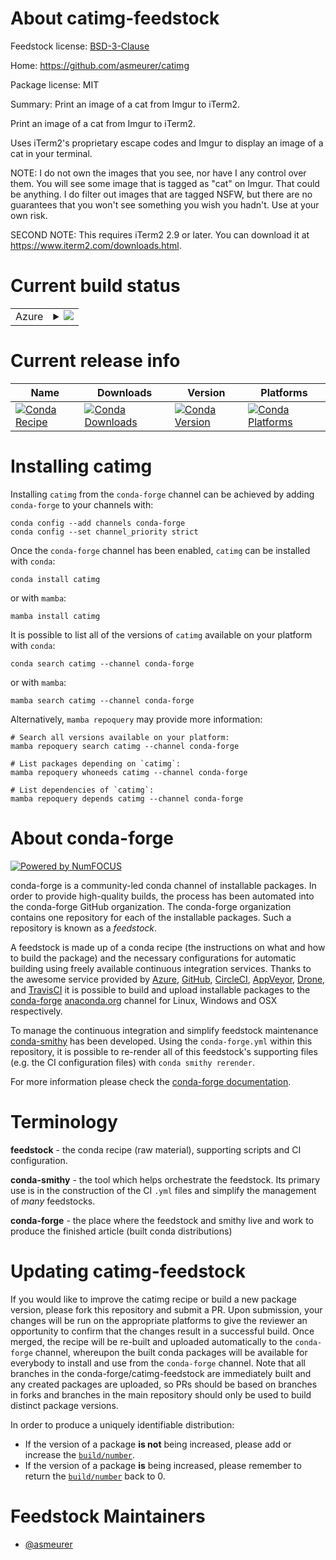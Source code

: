 About catimg-feedstock
======================

Feedstock license: [BSD-3-Clause](https://github.com/conda-forge/catimg-feedstock/blob/main/LICENSE.txt)

Home: https://github.com/asmeurer/catimg

Package license: MIT

Summary: Print an image of a cat from Imgur to iTerm2.

Print an image of a cat from Imgur to iTerm2.

Uses iTerm2's proprietary escape codes and Imgur to display an image of a
cat in your terminal.

NOTE: I do not own the images that you see, nor have I any control over
them. You will see some image that is tagged as "cat" on Imgur. That could
be anything. I do filter out images that are tagged NSFW, but there are no
guarantees that you won't see something you wish you hadn't. Use at your
own risk.

SECOND NOTE: This requires iTerm2 2.9 or later. You can download it at
https://www.iterm2.com/downloads.html.


Current build status
====================


<table>
    
  <tr>
    <td>Azure</td>
    <td>
      <details>
        <summary>
          <a href="https://dev.azure.com/conda-forge/feedstock-builds/_build/latest?definitionId=126&branchName=main">
            <img src="https://dev.azure.com/conda-forge/feedstock-builds/_apis/build/status/catimg-feedstock?branchName=main">
          </a>
        </summary>
        <table>
          <thead><tr><th>Variant</th><th>Status</th></tr></thead>
          <tbody><tr>
              <td>osx_64_python3.10.____cpython</td>
              <td>
                <a href="https://dev.azure.com/conda-forge/feedstock-builds/_build/latest?definitionId=126&branchName=main">
                  <img src="https://dev.azure.com/conda-forge/feedstock-builds/_apis/build/status/catimg-feedstock?branchName=main&jobName=osx&configuration=osx%20osx_64_python3.10.____cpython" alt="variant">
                </a>
              </td>
            </tr><tr>
              <td>osx_64_python3.11.____cpython</td>
              <td>
                <a href="https://dev.azure.com/conda-forge/feedstock-builds/_build/latest?definitionId=126&branchName=main">
                  <img src="https://dev.azure.com/conda-forge/feedstock-builds/_apis/build/status/catimg-feedstock?branchName=main&jobName=osx&configuration=osx%20osx_64_python3.11.____cpython" alt="variant">
                </a>
              </td>
            </tr><tr>
              <td>osx_64_python3.12.____cpython</td>
              <td>
                <a href="https://dev.azure.com/conda-forge/feedstock-builds/_build/latest?definitionId=126&branchName=main">
                  <img src="https://dev.azure.com/conda-forge/feedstock-builds/_apis/build/status/catimg-feedstock?branchName=main&jobName=osx&configuration=osx%20osx_64_python3.12.____cpython" alt="variant">
                </a>
              </td>
            </tr><tr>
              <td>osx_64_python3.13.____cp313</td>
              <td>
                <a href="https://dev.azure.com/conda-forge/feedstock-builds/_build/latest?definitionId=126&branchName=main">
                  <img src="https://dev.azure.com/conda-forge/feedstock-builds/_apis/build/status/catimg-feedstock?branchName=main&jobName=osx&configuration=osx%20osx_64_python3.13.____cp313" alt="variant">
                </a>
              </td>
            </tr><tr>
              <td>osx_64_python3.9.____cpython</td>
              <td>
                <a href="https://dev.azure.com/conda-forge/feedstock-builds/_build/latest?definitionId=126&branchName=main">
                  <img src="https://dev.azure.com/conda-forge/feedstock-builds/_apis/build/status/catimg-feedstock?branchName=main&jobName=osx&configuration=osx%20osx_64_python3.9.____cpython" alt="variant">
                </a>
              </td>
            </tr>
          </tbody>
        </table>
      </details>
    </td>
  </tr>
</table>

Current release info
====================

| Name | Downloads | Version | Platforms |
| --- | --- | --- | --- |
| [![Conda Recipe](https://img.shields.io/badge/recipe-catimg-green.svg)](https://anaconda.org/conda-forge/catimg) | [![Conda Downloads](https://img.shields.io/conda/dn/conda-forge/catimg.svg)](https://anaconda.org/conda-forge/catimg) | [![Conda Version](https://img.shields.io/conda/vn/conda-forge/catimg.svg)](https://anaconda.org/conda-forge/catimg) | [![Conda Platforms](https://img.shields.io/conda/pn/conda-forge/catimg.svg)](https://anaconda.org/conda-forge/catimg) |

Installing catimg
=================

Installing `catimg` from the `conda-forge` channel can be achieved by adding `conda-forge` to your channels with:

```
conda config --add channels conda-forge
conda config --set channel_priority strict
```

Once the `conda-forge` channel has been enabled, `catimg` can be installed with `conda`:

```
conda install catimg
```

or with `mamba`:

```
mamba install catimg
```

It is possible to list all of the versions of `catimg` available on your platform with `conda`:

```
conda search catimg --channel conda-forge
```

or with `mamba`:

```
mamba search catimg --channel conda-forge
```

Alternatively, `mamba repoquery` may provide more information:

```
# Search all versions available on your platform:
mamba repoquery search catimg --channel conda-forge

# List packages depending on `catimg`:
mamba repoquery whoneeds catimg --channel conda-forge

# List dependencies of `catimg`:
mamba repoquery depends catimg --channel conda-forge
```


About conda-forge
=================

[![Powered by
NumFOCUS](https://img.shields.io/badge/powered%20by-NumFOCUS-orange.svg?style=flat&colorA=E1523D&colorB=007D8A)](https://numfocus.org)

conda-forge is a community-led conda channel of installable packages.
In order to provide high-quality builds, the process has been automated into the
conda-forge GitHub organization. The conda-forge organization contains one repository
for each of the installable packages. Such a repository is known as a *feedstock*.

A feedstock is made up of a conda recipe (the instructions on what and how to build
the package) and the necessary configurations for automatic building using freely
available continuous integration services. Thanks to the awesome service provided by
[Azure](https://azure.microsoft.com/en-us/services/devops/), [GitHub](https://github.com/),
[CircleCI](https://circleci.com/), [AppVeyor](https://www.appveyor.com/),
[Drone](https://cloud.drone.io/welcome), and [TravisCI](https://travis-ci.com/)
it is possible to build and upload installable packages to the
[conda-forge](https://anaconda.org/conda-forge) [anaconda.org](https://anaconda.org/)
channel for Linux, Windows and OSX respectively.

To manage the continuous integration and simplify feedstock maintenance
[conda-smithy](https://github.com/conda-forge/conda-smithy) has been developed.
Using the ``conda-forge.yml`` within this repository, it is possible to re-render all of
this feedstock's supporting files (e.g. the CI configuration files) with ``conda smithy rerender``.

For more information please check the [conda-forge documentation](https://conda-forge.org/docs/).

Terminology
===========

**feedstock** - the conda recipe (raw material), supporting scripts and CI configuration.

**conda-smithy** - the tool which helps orchestrate the feedstock.
                   Its primary use is in the construction of the CI ``.yml`` files
                   and simplify the management of *many* feedstocks.

**conda-forge** - the place where the feedstock and smithy live and work to
                  produce the finished article (built conda distributions)


Updating catimg-feedstock
=========================

If you would like to improve the catimg recipe or build a new
package version, please fork this repository and submit a PR. Upon submission,
your changes will be run on the appropriate platforms to give the reviewer an
opportunity to confirm that the changes result in a successful build. Once
merged, the recipe will be re-built and uploaded automatically to the
`conda-forge` channel, whereupon the built conda packages will be available for
everybody to install and use from the `conda-forge` channel.
Note that all branches in the conda-forge/catimg-feedstock are
immediately built and any created packages are uploaded, so PRs should be based
on branches in forks and branches in the main repository should only be used to
build distinct package versions.

In order to produce a uniquely identifiable distribution:
 * If the version of a package **is not** being increased, please add or increase
   the [``build/number``](https://docs.conda.io/projects/conda-build/en/latest/resources/define-metadata.html#build-number-and-string).
 * If the version of a package **is** being increased, please remember to return
   the [``build/number``](https://docs.conda.io/projects/conda-build/en/latest/resources/define-metadata.html#build-number-and-string)
   back to 0.

Feedstock Maintainers
=====================

* [@asmeurer](https://github.com/asmeurer/)

